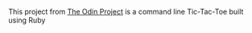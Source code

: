 This project from [The Odin Project](https://www.theodinproject.com/lessons/ruby-tic-tac-toe) is a command line Tic-Tac-Toe built using Ruby 